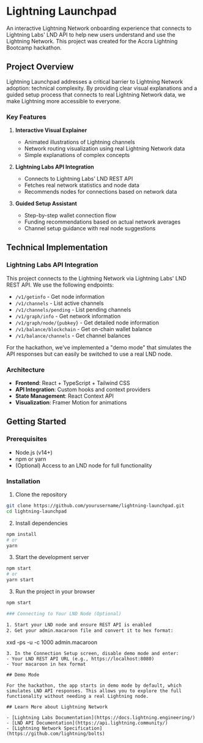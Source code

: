 # Lightning Launchpad

An interactive Lightning Network onboarding experience that connects to Lightning Labs' LND API to help new users understand and use the Lightning Network. This project was created for the Accra Lightning Bootcamp hackathon.

## Project Overview

Lightning Launchpad addresses a critical barrier to Lightning Network adoption: technical complexity. By providing clear visual explanations and a guided setup process that connects to real Lightning Network data, we make Lightning more accessible to everyone.

### Key Features

1. **Interactive Visual Explainer**
   - Animated illustrations of Lightning channels
   - Network routing visualization using real Lightning Network data
   - Simple explanations of complex concepts

2. **Lightning Labs API Integration**
   - Connects to Lightning Labs' LND REST API
   - Fetches real network statistics and node data
   - Recommends nodes for connections based on network data

3. **Guided Setup Assistant**
   - Step-by-step wallet connection flow
   - Funding recommendations based on actual network averages
   - Channel setup guidance with real node suggestions

## Technical Implementation

### Lightning Labs API Integration

This project connects to the Lightning Network via Lightning Labs' LND REST API. We use the following endpoints:

- `/v1/getinfo` - Get node information
- `/v1/channels` - List active channels
- `/v1/channels/pending` - List pending channels
- `/v1/graph/info` - Get network information
- `/v1/graph/node/{pubkey}` - Get detailed node information
- `/v1/balance/blockchain` - Get on-chain wallet balance
- `/v1/balance/channels` - Get channel balances

For the hackathon, we've implemented a "demo mode" that simulates the API responses but can easily be switched to use a real LND node.

### Architecture

- **Frontend**: React + TypeScript + Tailwind CSS
- **API Integration**: Custom hooks and context providers
- **State Management**: React Context API
- **Visualization**: Framer Motion for animations

## Getting Started

### Prerequisites

- Node.js (v14+)
- npm or yarn
- (Optional) Access to an LND node for full functionality

### Installation

1. Clone the repository
```bash
git clone https://github.com/yourusername/lightning-launchpad.git
cd lightning-launchpad
```

2. Install dependencies
```bash
npm install
# or
yarn
```

3. Start the development server
```bash
npm start
# or
yarn start
```
3. Run the project in your browser
```bash
npm start

### Connecting to Your LND Node (Optional)

1. Start your LND node and ensure REST API is enabled
2. Get your admin.macaroon file and convert it to hex format:
   ```
   xxd -ps -u -c 1000 admin.macaroon
   ```
3. In the Connection Setup screen, disable demo mode and enter:
   - Your LND REST API URL (e.g., https://localhost:8080)
   - Your macaroon in hex format

## Demo Mode

For the hackathon, the app starts in demo mode by default, which simulates LND API responses. This allows you to explore the full functionality without needing a real Lightning node.

## Learn More about Lightning Network

- [Lightning Labs Documentation](https://docs.lightning.engineering/)
- [LND API Documentation](https://api.lightning.community/)
- [Lightning Network Specification](https://github.com/lightning/bolts)